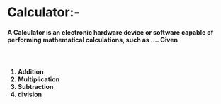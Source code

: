 # Calculator:- 

<h4>A Calculator is an electronic hardware device or software capable of performing mathematical calculations, such as .... Given</h4>

<br>

<h4>

<ol>
  <li>Addition</li>
  <li>Multiplication</li>
  <li>Subtraction</li>
  <li>division</li>
</ol>
</h4>
